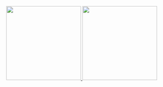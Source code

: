 <a href="https://github.com/icsalgado">

<img height="200px" src="https://github-readme-stats.vercel.app/api?username=icsalgado&show_icons=true&theme=dark&include_all_commits=true&count_private=true"/>

<img height="200px" src="https://github-readme-stats.vercel.app/api/top-langs/?username=icsalgado&layout=compact&langs_count=10&theme=dark"/>


<!--
**icsalgado/icsalgado** is a ✨ _special_ ✨ repository because its `README.md` (this file) appears on your GitHub profile.

Here are some ideas to get you started:

- 🔭 I’m currently working on ...
- 🌱 I’m currently learning ...
- 👯 I’m looking to collaborate on ...
- 🤔 I’m looking for help with ...
- 💬 Ask me about ...
- 📫 How to reach me: ...
- 😄 Pronouns: ...
- ⚡ Fun fact: ...
-->
